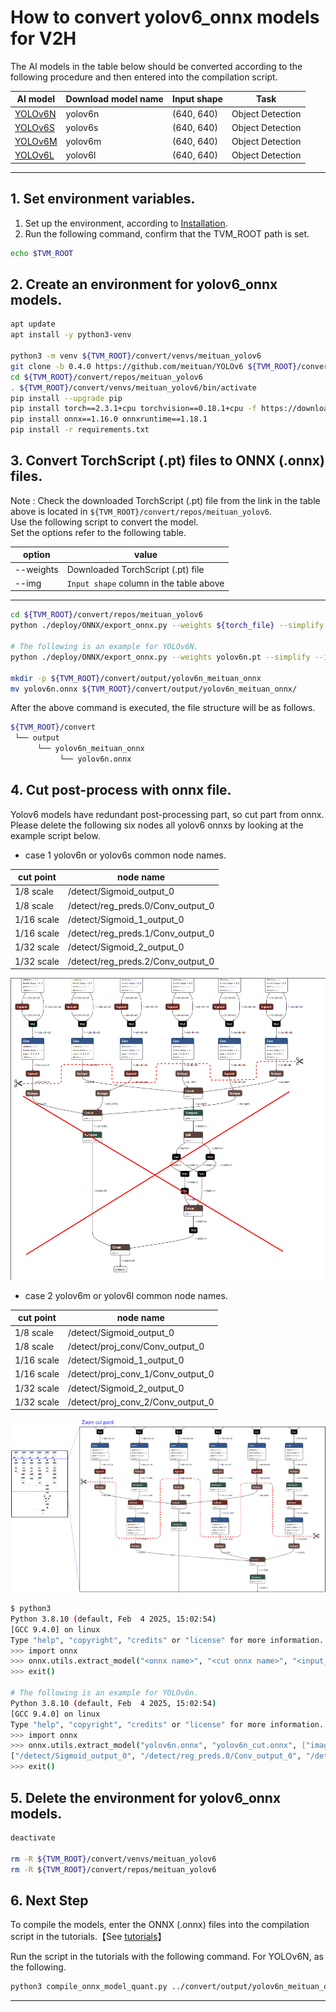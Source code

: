 # How to convert yolov6_onnx models for V2H
<!-- Below is a list of AI models supported by this manual. -->
The AI models in the table below should be converted according to the following procedure and then entered into the compilation script.

| AI model                                                                                                                                     | Download model name             |Input shape    | Task              |
|----------------------------------------------------------------------------------------------------------------------------------------------|---------------------------------|---------------|-------------------|
| [YOLOv6N](https://github.com/meituan/YOLOv6/releases/download/0.4.0/yolov6n.pt)                                                           |yolov6n                          |(640, 640)     | Object Detection    |
| [YOLOv6S](https://github.com/meituan/YOLOv6/releases/download/0.4.0/yolov6s.pt)                                                           |yolov6s                          |(640, 640)     | Object Detection    |
| [YOLOv6M](https://github.com/meituan/YOLOv6/releases/download/0.4.0/yolov6m.pt)                                                           |yolov6m                          |(640, 640)     | Object Detection    |
| [YOLOv6L](https://github.com/meituan/YOLOv6/releases/download/0.4.0/yolov6l.pt)                                                           |yolov6l                          |(640, 640)     | Object Detection    |
---

## 1. Set environment variables.

1. Set up the environment, according to [Installation](../../../setup/SetupV2H.md).  
2. Run the following command, confirm that the TVM_ROOT path is set.

```sh
echo $TVM_ROOT
```

## 2. Create an environment for yolov6_onnx models.

```sh
apt update
apt install -y python3-venv 

python3 -m venv ${TVM_ROOT}/convert/venvs/meituan_yolov6
git clone -b 0.4.0 https://github.com/meituan/YOLOv6 ${TVM_ROOT}/convert/repos/meituan_yolov6 
cd ${TVM_ROOT}/convert/repos/meituan_yolov6
. ${TVM_ROOT}/convert/venvs/meituan_yolov6/bin/activate
pip install --upgrade pip 
pip install torch==2.3.1+cpu torchvision==0.18.1+cpu -f https://download.pytorch.org/whl/torch_stable.html
pip install onnx==1.16.0 onnxruntime==1.18.1
pip install -r requirements.txt
```

## 3. Convert TorchScript (.pt) files to ONNX (.onnx) files.

Note : Check the downloaded TorchScript (.pt) file from the link in the table above is located in `${TVM_ROOT}/convert/repos/meituan_yolov6`.\
Use the following script to convert the model. \
Set the options refer to the following table.

|option    |value                                  |
|----------|---------------------------------------|
|--weights |Downloaded TorchScript (.pt) file      |
|--img     |`Input shape` column in the table above|
---

```sh
cd ${TVM_ROOT}/convert/repos/meituan_yolov6
python ./deploy/ONNX/export_onnx.py --weights ${torch_file} --simplify --img ${image_size}

# The following is an example for YOLOv6N.
python ./deploy/ONNX/export_onnx.py --weights yolov6n.pt --simplify --img 640

mkdir -p ${TVM_ROOT}/convert/output/yolov6n_meituan_onnx
mv yolov6n.onnx ${TVM_ROOT}/convert/output/yolov6n_meituan_onnx/
```

After the above command is executed, the file structure will be as follows.

```sh
${TVM_ROOT}/convert
 └── output
      └── yolov6n_meituan_onnx
           └── yolov6n.onnx
```
## 4. Cut post-process with onnx file.

Yolov6 models have redundant post-processing part, so cut part from onnx.
Please delete the following six nodes all yolov6 onnxs by looking at the example script below.

+ case 1 yolov6n or yolov6s common node names.

| cut point | node name |
| --- | --- |
| 1/8 scale | /detect/Sigmoid_output_0 |
| 1/8 scale | /detect/reg_preds.0/Conv_output_0 |
| 1/16 scale | /detect/Sigmoid_1_output_0 |
| 1/16 scale | /detect/reg_preds.1/Conv_output_0 |
| 1/32 scale | /detect/Sigmoid_2_output_0 |
| 1/32 scale | /detect/reg_preds.2/Conv_output_0 |

<center><img src=./img/cut_yolov6n.png></center>

+ case 2 yolov6m or yolov6l common node names.

| cut point | node name |
| --- | --- |
| 1/8 scale | /detect/Sigmoid_output_0 |
| 1/8 scale | /detect/proj_conv/Conv_output_0 |
| 1/16 scale | /detect/Sigmoid_1_output_0 |
| 1/16 scale | /detect/proj_conv_1/Conv_output_0 |
| 1/32 scale | /detect/Sigmoid_2_output_0 |
| 1/32 scale | /detect/proj_conv_2/Conv_output_0 |

<center><img src=./img/cut_yolov6m.png></center>

```sh
$ python3
Python 3.8.10 (default, Feb  4 2025, 15:02:54)
[GCC 9.4.0] on linux
Type "help", "copyright", "credits" or "license" for more information.
>>> import onnx
>>> onnx.utils.extract_model("<onnx name>", "<cut onnx name>", "<input_node_list>", "<output_node_list>")
>>> exit()

# The following is an example for YOLOv6n.
Python 3.8.10 (default, Feb  4 2025, 15:02:54)
[GCC 9.4.0] on linux
Type "help", "copyright", "credits" or "license" for more information.
>>> import onnx
>>> onnx.utils.extract_model("yolov6n.onnx", "yolov6n_cut.onnx", ["images"],
["/detect/Sigmoid_output_0", "/detect/reg_preds.0/Conv_output_0", "/detect/Sigmoid_1_output_0", "/detect/reg_preds.1/Conv_output_0", "/detect/Sigmoid_2_output_0", "/detect/reg_preds.2/Conv_output_0"])
>>> exit()
```

## 5. Delete the environment for yolov6_onnx models.

```sh
deactivate

rm -R ${TVM_ROOT}/convert/venvs/meituan_yolov6
rm -R ${TVM_ROOT}/convert/repos/meituan_yolov6
```

## 6. Next Step

To compile the models, enter the ONNX (.onnx) files into the compilation script in the tutorials.【See [tutorials](../../../tutorials/)】

Run the script in the tutorials with the following command. For YOLOv6N, as the following.

```sh
python3 compile_onnx_model_quant.py ../convert/output/yolov6n_meituan_onnx/yolov6n_cut.onnx -o yolov6n_onnx -t $SDK -d $TRANSLATOR -c $QUANTIZER --images $TRANSLATOR/../GettingStarted/tutorials/calibrate_sample/
```

----